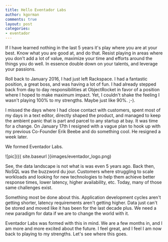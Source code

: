 ```yaml
---
title: Hello Eventador Labs
author: kgorman
comments: true
layout: post
categories:
- eventador
---
```


If I have learned nothing in the last 5 years it's play where you are at your best.
Know what you are good at, and do that. Resist playing in areas where you don't add
a lot of value, maximize your time and efforts around the things you do well. In essence
double down on your talents, and leverage your passions.

<!--more-->

Roll back to January 2016, I had just left Rackspace. I had a fantastic position, a great
boss, and was having a lot of fun. I had already stepped back from day to day responsibilities
at ObjectRocket in favor of a position where I hoped to make maximum impact. Yet, I couldn't
shake the feeling I wasn't playing 100% to my strengths.  Maybe just like 90%. ;-).

I missed the days where I had close contact with customers, spent most of my days
in a text editor, directly shaped the product, and managed to keep the ambient panic
that is part and parcel to any startup at bay. It was time for a change. On January 17th
I resigned with a vague plan to hook up with my previous Co-Founder Erik Beebe and
do something cool. He resigned a week later.

We formed Eventador Labs.

![pic]({{ site.baseurl }}images/eventador_logo.png)

See, the data landscape is not what is was even 5 years ago. Back then, NoSQL was
the buzzword du jour. Customers where struggling to scale workloads and looking for
new technologies to help them achieve better response times, lower latency, higher
availability, etc. Today, many of those same challenges exist.

Something most be done about this.  Application development cycles aren't getting shorter,
latency requirements aren't getting higher. Data just can't be stored and moved like
it has been for the last decade plus. We need a new paradigm for data if we are
to change the world with it.

Eventador Labs was formed with this in mind. We are a few months in, and I am more
and more excited about the future. I feel great, and I feel I am now back to playing
to my strengths. Let's see where this goes.
